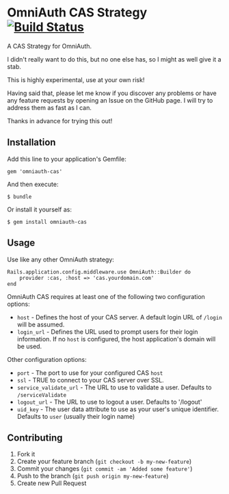 # OmniAuth CAS Strategy [![Build Status](https://secure.travis-ci.org/dlindahl/omniauth-cas.png)](http://travis-ci.org/dlindahl/omniauth-cas)

A CAS Strategy for OmniAuth.

I didn't really want to do this, but no one else has, so I might as well give it a stab.

This is highly experimental, use at your own risk!

Having said that, please let me know if you discover any problems or
have any feature requests by opening an Issue on the GitHub page. I will try to address
them as fast as I can.

Thanks in advance for trying this out!

## Installation

Add this line to your application's Gemfile:

    gem 'omniauth-cas'

And then execute:

    $ bundle

Or install it yourself as:

    $ gem install omniauth-cas

## Usage

Use like any other OmniAuth strategy:

    Rails.application.config.middleware.use OmniAuth::Builder do
        provider :cas, :host => 'cas.yourdomain.com'
    end

OmniAuth CAS requires at least one of the following two configuration options:

  * `host` - Defines the host of your CAS server. A default login URL of `/login` will be assumed.
  * `login_url` - Defines the URL used to prompt users for their login information.
    If no `host` is configured, the host application's domain will be used.

Other configuration options:

  * `port` - The port to use for your configured CAS `host`
  * `ssl` - TRUE to connect to your CAS server over SSL.
  * `service_validate_url` - The URL to use to validate a user. Defaults to `/serviceValidate`
  * `logout_url` - The URL to use to logout a user. Defaults to '/logout'
  * `uid_key` - The user data attribute to use as your user's unique identifier. Defaults to `user` (usually their login name)

## Contributing

1. Fork it
2. Create your feature branch (`git checkout -b my-new-feature`)
3. Commit your changes (`git commit -am 'Added some feature'`)
4. Push to the branch (`git push origin my-new-feature`)
5. Create new Pull Request

